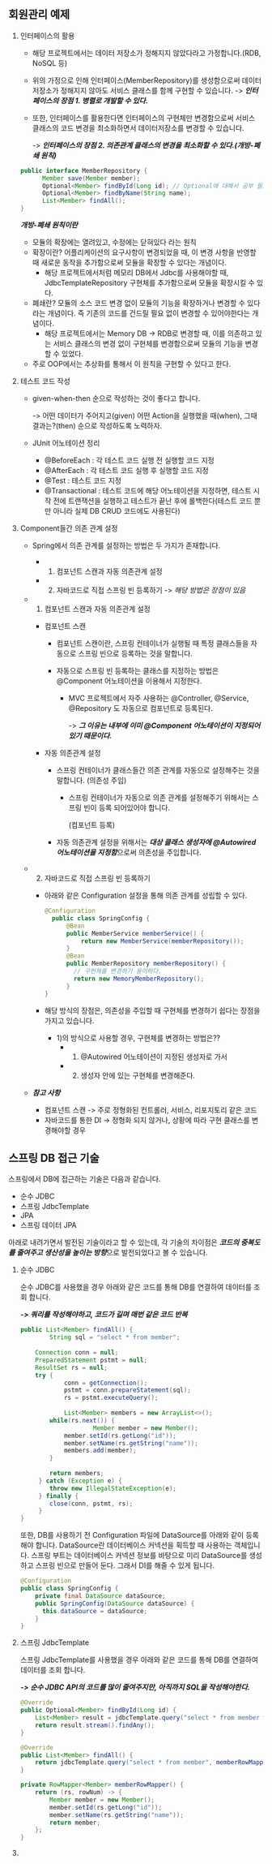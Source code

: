 ## 회원관리 예제

1. 인터페이스의 활용

   - 해당 프로젝트에서는 데이터 저장소가 정해지지 않았다라고 가정합니다.(RDB, NoSQL 등)

   - 위의 가정으로 인해 인터페이스(MemberRepository)를 생성함으로써 데이터 저장소가 정해지지 않아도 서비스 클래스를 함께 구현할 수 있습니다. -> ***인터페이스의 장점 1. 병렬로 개발할 수 있다.***

   - 또한, 인터페이스를 활용한다면 인터페이스의 구현체만 변경함으로써 서비스 클래스의 코드 변경을 최소화하면서 데이터저장소를 변경할 수 있습니다.

     -> ***인터페이스의 장점 2. 의존관계 클래스의 변경을 최소화할 수 있다.(개방-폐쇄 원칙)***

   ```java
   public interface MemberRepository {
         Member save(Member member);
         Optional<Member> findById(Long id); // Optional에 대해서 공부 필요!!!(java 8)
         Optional<Member> findByName(String name);
         List<Member> findAll();
   }
   ```

   ***개방-폐쇄 원칙이란***

   -   모듈의 확장에는 열려있고, 수정에는 닫혀있다 라는 원칙
   -   확장이란? 어플리케이션의 요구사항이 변경되었을 때, 이 변경 사항을 반영할 때 새로운 동작을 추가함으로써 모듈을 확장할 수 있다는 개념이다.
       -   해당 프로젝트에서처럼 메모리 DB에서 Jdbc를 사용해야할 때, JdbcTemplateRepository 구현체를 추가함으로써 모듈을 확장시킬 수 있다.
   -   폐쇄란? 모듈의 소스 코드 변경 없이 모듈의 기능을 확장하거나 변경할 수 있다라는 개념이다. 즉 기존의 코드를 건드릴 필요 없이 변경할 수 있어야한다는 개념이다.
       -   해당 프로젝트에서는 Memory DB -> RDB로 변경할 때, 이를 의존하고 있는 서비스 클래스의 변경 없이 구현체를 변경함으로써 모듈의 기능을 변경할 수 있었다.
   -   주로 OOP에서는 추상화를 통해서 이 원칙을 구현할 수 있다고 한다.

2. 테스트 코드 작성

   - given-when-then 순으로 작성하는 것이 좋다고 합니다.

     -> 어떤 데이터가 주어지고(given) 어떤 Action을 실행했을 때(when), 그때 결과는?(then) 순으로 작성하도록 노력하자.

   - JUnit 어노테이션 정리

     - @BeforeEach : 각 테스트 코드 실행 전 실행할 코드 지정
     - @AfterEach : 각 테스트 코드 실행 후 실행할 코드 지정
     - @Test : 테스트 코드 지정
     - @Transactional : 테스트 코드에 해당 어노테이션을 지정하면, 테스트 시작 전에 트랜잭션을 실행하고 테스트가 끝난 후에 롤백한다(테스트 코드 뿐만 아니라 실제 DB CRUD 코드에도 사용된다)

3. Component들간 의존 관계 설정

   - Spring에서 의존 관계를 설정하는 방법은 두 가지가 존재합니다.
     - 1) 컴포넌트 스캔과 자동 의존관계 설정
     - 2) 자바코드로 직접 스프링 빈 등록하기 -> *해당 방법은 장점이 있음*

   

   - 1) 컴포넌트 스캔과 자동 의존관계 설정

       - 컴포넌트 스캔

         - 컴포넌트 스캔이란, 스프링 컨테이너가 실행될 때 특정 클래스들을 자동으로 스프링 빈으로 등록하는 것을 말합니다.

         - 자동으로 스프링 빈 등록하는 클래스를 지정하는 방법은 @Component 어노테이션을 이용해서 지정한다.

           - MVC 프로젝트에서 자주 사용하는 @Controller, @Service, @Repository 도 자동으로 컴포넌트로 등록된다.

             -> ***그 이유는 내부에 이미 @Component 어노테이션이 지정되어있기 때문이다.***

       - 자동 의존관계 설정

         - 스프링 컨테이너가 클래스들간 의존 관계를 자동으로 설정해주는 것을 말합니다. (의존성 주입)

           - 스프링 컨테이너가 자동으로 의존 관계를 설정해주기 위해서는 스프링 빈이 등록 되어있어야 합니다.

             (컴포넌트 등록)

         - 자동 의존관계 설정을 위해서는 ***대상 클래스 생성자에 @Autowired 어노테이션을 지정함***으로써 의존성을 주입합니다.

   
   
   
   - 2) 자바코드로 직접 스프링 빈 등록하기
   
     - 아래와 같은 Configuration 설정을 통해 의존 관계를 성립할 수 있다.
   
       ```java
       @Configuration
         public class SpringConfig {
             @Bean
             public MemberService memberService() {
                 return new MemberService(memberRepository());
             }
             @Bean
             public MemberRepository memberRepository() {
               // 구현체를 변경하기 용이하다.
               return new MemoryMemberRepository();
             }
       }
       ```
   
     - 해당 방식의 장점은, 의존성을 주입할 때 구현체를 변경하기 쉽다는 장점을 가지고 있습니다.
   
         - 1)의 방식으로 사용할 경우, 구현체를 변경하는 방법은??
             - 1) @Autowired 어노테이션이 지정된 생성자로 가서
             - 2) 생성자 안에 있는 구현체를 변경해준다.
   
   
   
   
   - ***참고 사항***
     - 컴포넌트 스캔 -> 주로 정형화된 컨트롤러, 서비스, 리포지토리 같은 코드
     - 자바코드를 통한 DI -> 정형화 되지 않거나, 상황에 따라 구현 클래스를 변경해야할 경우





## 스프링 DB 접근 기술

스프링에서 DB에 접근하는 기술은 다음과 같습니다.

- 순수 JDBC
- 스프링 JdbcTemplate
- JPA
- 스프링 데이터 JPA

아래로 내려가면서 발전된 기술이라고 할 수 있는데, 각 기술의 차이점은 ***코드의 중복도를 줄여주고 생산성을 높이는 방향***으로 발전되었다고 볼 수 있습니다. 

1.  순수 JDBC

    순수 JDBC를 사용했을 경우 아래와 같은 코드를 통해 DB를 연결하여 데이터를 조회 합니다. 

    ***-> 쿼리를 작성해야하고, 코드가 길며 매번 같은 코드 반복***

    ```java
    public List<Member> findAll() {
    		String sql = "select * from member";
      	
      	Connection conn = null;
        PreparedStatement pstmt = null;
        ResultSet rs = null;
        try {
        		conn = getConnection();
        		pstmt = conn.prepareStatement(sql);
        		rs = pstmt.executeQuery();
          
        		List<Member> members = new ArrayList<>(); 
          	while(rs.next()) {
        				Member member = new Member(); 
              	member.setId(rs.getLong("id")); 
              	member.setName(rs.getString("name")); 
              	members.add(member);
            }
          
            return members;
         } catch (Exception e) {
            throw new IllegalStateException(e);
         } finally {
            close(conn, pstmt, rs);
         }
    }
    ```

    또한, DB를 사용하기 전 Configuration 파일에 DataSource를 아래와 같이 등록해야 합니다. DataSource란 데이터베이스 커넥션을 획득할 때 사용하는 객체입니다. 스프링 부트는 데이터베이스 커넥션 정보를 바탕으로 미리 DataSource를 생성하고 스프링 빈으로 만들어 둔다. 그래서 DI를 해줄 수 있게 됩니다.

    ```java
    @Configuration
    public class SpringConfig {
        private final DataSource dataSource;
        public SpringConfig(DataSource dataSource) { 
          this.dataSource = dataSource;
        }
    }
    ```

2.  스프링 JdbcTemplate

    스프링 JdbcTemplate를 사용했을 경우 아래와 같은 코드를 통해 DB를 연결하여 데이터를 조회 합니다. 

    ***-> 순수 JDBC API의 코드를 많이 줄여주지만, 아직까지 SQL을 작성해야한다.***

    ```java
    @Override
    public Optional<Member> findById(Long id) {
      	List<Member> result = jdbcTemplate.query("select * from member where id = ?", memberRowMapper(), id);
      	return result.stream().findAny(); 
    }
    
    @Override
    public List<Member> findAll() {
      	return jdbcTemplate.query("select * from member", memberRowMapper()); 
    }
    
    private RowMapper<Member> memberRowMapper() { 
      	return (rs, rowNum) -> {
          	Member member = new Member(); 
          	member.setId(rs.getLong("id")); 
          	member.setName(rs.getString("name")); 
          	return member;
        }; 
    }
    ```

    

3.  
